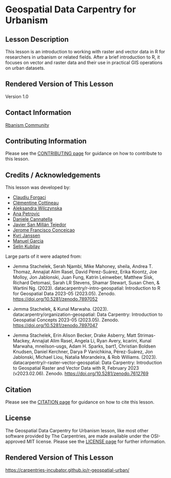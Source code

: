 # Geospatial Data Carpentry for Urbanism

## Lesson Description

This lesson is an introduction to working with raster and vector data in R for 
researchers in urbanism or related fields. After a brief introduction to R, it 
focuses on vector and raster data and their use in practical GIS operations on
urban datasets.

## Rendered Version of This Lesson

Version 1.0

## Contact Information

[Rbanism Community](mailto:rbanism@tudelft.nl)

## Contributing Information

Please see the [CONTRIBUTING page](https://github.com/carpentries-incubator/r-geospatial-urban/blob/main/CONTRIBUTING.md) for guidance on how to contribute to this lesson.

## Credits / Acknowledgements

This lesson was developed by:

- [Claudiu Forgaci](https://github.com/cforgaci)
- [Clémentine Cottineau](https://github.com/ClementineCttn)
- [Aleksandra Wilczynska](https://github.com/alwil)
- [Ana Petrovic](https://github.com/ana-5r)
- [Daniele Cannatella](https://github.com/dcannatella)
- [Javier San Millán Tejedor](https://github.com/javisanmillan)
- [Jerome Francisco Conceicao](https://github.com/fcjerome)
- [Kyri Janssen](https://github.com/KyriJanssen)
- [Manuel Garcia](https://github.com/manuGil)
- [Selin Kubilay](https://github.com/Selkubi)

Large parts of it were adapted from:

- Jemma Stachelek, Serah Njambi, Mike Mahoney, sheila, Andrea T. Thomaz, Annajiat Alim Rasel, David Pérez-Suárez, Erika Koontz, Joe Molloy, Jon Jablonski, Juan Fung, Katrin Leinweber, Matthew Sisk, Richard Detomasi, Sarah LR Stevens, Shamar Stewart, Susan Chen, & Wartini Ng. (2023). datacarpentry/r-intro-geospatial: Introduction to R for Geospatial Data 2023-05 (2023.05). Zenodo. https://doi.org/10.5281/zenodo.7897052

- Jemma Stachelek, & Kunal Marwaha. (2023). datacarpentry/organization-geospatial: Data Carpentry: Introduction to Geospatial Concepts 2023-05 (2023.05). Zenodo. https://doi.org/10.5281/zenodo.7897047

- Jemma Stachelek, Erin Alison Becker, Drake Asberry, Matt Strimas-Mackey, Annajiat Alim Rasel, Angela Li, Ryan Avery, kcarini, Kunal Marwaha, mneilson-usgs, Adam H. Sparks, bart1, Christian Boldsen Knudsen, Daniel Kerchner, Darya P Vanichkina, Pérez-Suárez, Jon Jablonski, Michael Liou, Natalia Morandeira, & Rob Williams. (2023). datacarpentry/r-raster-vector-geospatial: Data Carpentry: Introduction to Geospatial Raster and Vector Data with R, February 2023 (v2023.02.06). Zenodo. https://doi.org/10.5281/zenodo.7612769

## Citation

Please see the [CITATION page](https://github.com/carpentries-incubator/r-geospatial-urban/blob/main/CITATION.cff) for guidance on how to cite this lesson.

## License

The Geospatial Data Carpentry for Urbanism lesson, like most other software provided by The Carpentries, are made available under the OSI-approved MIT license. Please see the [LICENSE page](https://github.com/carpentries-incubator/r-geospatial-urban/blob/main/LICENSE.md) for further information.

## Rendered Version of This Lesson

https://carpentries-incubator.github.io/r-geospatial-urban/

